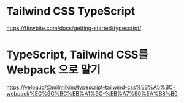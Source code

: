 # Tailwind CSS TypeScript 

https://flowbite.com/docs/getting-started/typescript/

# TypeScript, Tailwind CSS를 Webpack 으로 말기 

https://velog.io/@milmilkim/typescript-tailwind-css%EB%A5%BC-webpack%EC%9C%BC%EB%A1%9C-%EB%A7%90%EA%B8%B0

